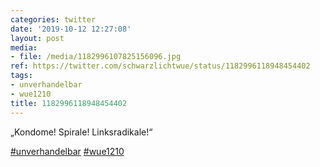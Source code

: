 ```yaml
---
categories: twitter
date: '2019-10-12 12:27:08'
layout: post
media:
- file: /media/1182996107825156096.jpg
ref: https://twitter.com/schwarzlichtwue/status/1182996118948454402
tags:
- unverhandelbar
- wue1210
title: 1182996118948454402
---
```

„Kondome! Spirale! Linksradikale!“

[#unverhandelbar](/t/unverhandelbar) [#wue1210](/t/wue1210) 